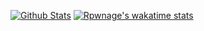 [![Github Stats](https://github-readme-stats.vercel.app/api?username=rpwnage&theme=radical&show_icons=true)](https://github.com/rpwnage/)
[![Rpwnage's wakatime stats](https://github-readme-stats.vercel.app/api/wakatime?username=rpwnage)](https://github.com/anuraghazra/github-readme-stats)
